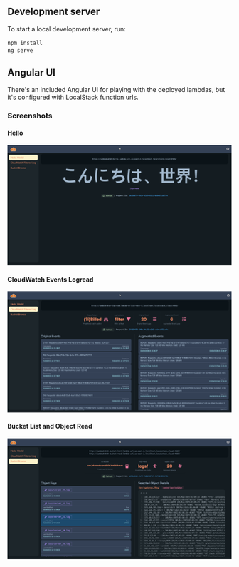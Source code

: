 ## Development server

To start a local development server, run:

```bash
npm install
ng serve
```

## Angular UI

There's an included Angular UI for playing with the deployed lambdas, but it's configured with LocalStack function urls.

### Screenshots

#### Hello
![Lambda Hello](../../assets/lambda-hello.png)

#### CloudWatch Events Logread
![Lambda Logread](../../assets/lambda-logread.png)

#### Bucket List and Object Read
![Lambda Bucket List and Read](../../assets/lambda-bucket-read.png)
